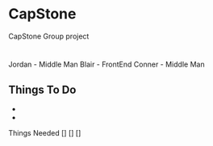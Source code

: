 # CapStone
CapStone Group project
#

###

Jordan - Middle Man
Blair - FrontEnd
Conner - Middle Man

###

###
Things To Do
-
-
-

Things Needed 
[]
[]
[]

###

